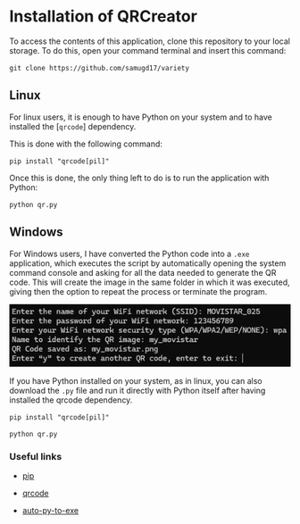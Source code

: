# Installation of QRCreator

To access the contents of this application, clone this repository to your local storage. To do this, open your command terminal and insert this command:

```console
git clone https://github.com/samugd17/variety
```

## Linux 
For linux users, it is enough to have Python on your system and to have installed the [``qrcode``] dependency.

This is done with the following command:

```console
pip install "qrcode[pil]"
```

Once this is done, the only thing left to do is to run the application with Python:

```console
python qr.py
```

## Windows
For Windows users, I have converted the Python code into a `.exe` application, which executes the script by automatically opening the system command console and asking for all the data needed to generate the QR code. This will create the image in the same folder in which it was executed, giving then the option to repeat the process or terminate the program.

![WinShell](/QRCreator/img/qr_creator_windows.png)

If you have Python installed on your system, as in linux, you can also download the `.py` file and run it directly with Python itself after having installed the qrcode dependency.

```console
pip install "qrcode[pil]"
```

```console
python qr.py
```

### Useful links

- [pip](https://pip.pypa.io/en/stable/getting-started/)

- [qrcode](https://pypi.org/project/qrcode/)

- [auto-py-to-exe](https://github.com/brentvollebregt/auto-py-to-exe)